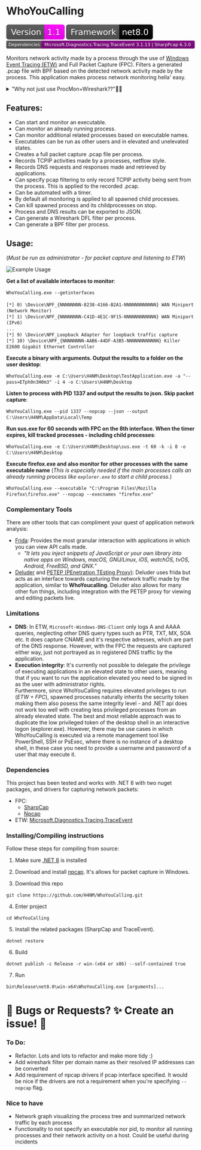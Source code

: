 ﻿# WhoYouCalling 

![Python Versions](imgs/version.svg)
![Groppy version](imgs/target_framework.svg)
![Groppy version](imgs/dependencies.svg)

Monitors network activity made by a process through the use of [Windows Event Tracing (ETW)](https://learn.microsoft.com/en-us/windows-hardware/drivers/devtest/event-tracing-for-windows--etw-) and Full Packet Capture (FPC). Filters a generated .pcap file with BPF based on the detected network activity made by the process. 
This application makes process network monitoring hella' easy.

<details>
  <summary>"Why not just use ProcMon+Wireshark??"🤔🤔</summary>

One of the best methods of monitoring activities by a process in Windows is with the Sysinternal tool [ProcMon](https://learn.microsoft.com/sv-se/sysinternals/downloads/procmon). 
However, there are some downsides:
1. **Manual Work**: To get a Full Packet Capture per process you need to manually start a packet capture with a tool like Wireshark/Tshark, and create a filter for endpoints based on the results of ProcMon, which can be timeconsuming and potential endpoints may be missed due to human error if the process is not automated.
2. **Child processes**: It can be tedious to maintain a track record of all of the child processes that may spawn and the endpoints they're communicating with.
3. **DNS queries**: (AFAIK) ProcMon doesn't support capturing DNS queries. It does provide with UDP/TCP sent to port 53, but no information of the actual domain name that's queried nor the given address response.
</details>

## Features: 
- Can start and monitor an executable.
- Can monitor an already running process.
- Can monitor additional related processes based on executable names.
- Executables can be run as other users and in elevated and unelevated states. 
- Creates a full packet capture .pcap file per process.
- Records TCPIP activities made by a processes, netflow style.
- Records DNS requests and responses made and retrieved by applications.
- Can specify pcap filtering to only record TCPIP activity being sent from the process. This is applied to the recorded .pcap.
- Can be automated with a timer.
- By default all monitoring is applied to all spawned child processes.
- Can kill spawned process and its childprocesses on stop. 
- Process and DNS results can be exported to JSON.
- Can generate a Wireshark DFL filter per process.
- Can generate a BPF filter per process.

## Usage:
(*Must be run as administrator - for packet capture and listening to ETW*) 

![Example Usage](imgs/ExampleUsage.gif)

**Get a list of available interfaces to monitor**:
```
WhoYouCalling.exe --getinterfaces

[*] 0) \Device\NPF_{NNNNNNNN-8238-4166-B2A1-NNNNNNNNNNNN} WAN Miniport (Network Monitor)
[*] 1) \Device\NPF_{NNNNNNNN-C41D-4E1C-9F15-NNNNNNNNNNNN} WAN Miniport (IPv6)
...
[*] 9) \Device\NPF_Loopback Adapter for loopback traffic capture
[*] 10) \Device\NPF_{NNNNNNNN-AAB6-44DF-A3B5-NNNNNNNNNNNN} Killer E2600 Gigabit Ethernet Controller
```

**Execute a binary with arguments. Output the results to a folder on the user desktop**:
```
WhoYouCalling.exe -e C:\Users\H4NM\Desktop\TestApplication.exe -a "--pass=ETph0n3H0m3" -i 4 -o C:\Users\H4NM\Desktop
```

**Listen to process with PID 1337 and output the results to json. Skip packet capture**:
```
WhoYouCalling.exe --pid 1337 --nopcap --json --output C:\Users\H4NM\AppData\Local\Temp
```

**Run sus.exe for 60 seconds with FPC on the 8th interface. When the timer expires, kill tracked processes - including child processes**:
```
WhoYouCalling.exe -e C:\Users\H4NM\Desktop\sus.exe -t 60 -k -i 8 -o C:\Users\H4NM\Desktop
```

**Execute firefox.exe and also monitor for other processes with the same executable name** (*This is especially needed if the main processes calls an already running process like `explorer.exe` to start a child process.*)
```
WhoYouCalling.exe --executable "C:\Program Files\Mozilla Firefox\firefox.exe" --nopcap --execnames "firefox.exe"
```

### Complementary Tools
There are other tools that can compliment your quest of application network analysis:
- [Frida](https://frida.re/): Provides the most granular interaction with applications in which you can view API calls made. 
	- *"It lets you inject snippets of JavaScript or your own library into native apps on Windows, macOS, GNU/Linux, iOS, watchOS, tvOS, Android, FreeBSD, and QNX."*
- [Deluder](https://github.com/Warxim/deluder) and [PETEP (PEnetration TEsting Proxy)](https://github.com/Warxim/petep): Deluder uses frida but acts as an interface towards capturing the network traffic made by the application, similar to **WhoYoucalling**. Deluder also allows for many other fun things, including integration with the PETEP proxy for viewing and editing packets live.

### Limitations
- **DNS**: In ETW, `Microsoft-Windows-DNS-Client` only logs A and AAAA queries, neglecting other DNS query types such as PTR, TXT, MX, SOA etc. It does capture CNAME and it's respective adresses, which are part of the DNS response. However, with the FPC the requests are captured either way, just not portrayed as in registered DNS traffic by the application.
- **Execution integrity**: It's currently not possible to delegate the privilege of executing applications in an elevated state to other users, meaning that if you want to run the application elevated you need to be signed in as the user with administrator rights.   
  Furthermore, since WhoYouCalling requires elevated privileges to run (*ETW + FPC*), spawned processes naturally inherits the security token making them also posess the same integrity level - and .NET api does not work too well with creating less privileged processes from an already elevated state.
  The best and most reliable approach was to duplicate the low privileged token of the desktop shell in an interactive logon (explorer.exe).
  However, there may be use cases in which WhoYouCalling is executed via a remote management tool like PowerShell, SSH or PsExec, where there is no instance of a desktop shell, in these case you need to provide a username and password of a user that may execute it. 

### Dependencies
This project has been tested and works with .NET 8 with two nuget packages, and drivers for capturing network packets: 
- FPC: 
  - [SharpCap](https://github.com/dotpcap/sharppcap)
  - [Npcap](https://npcap.com/#download)
- ETW: [Microsoft.Diagnostics.Tracing.TraceEvent](https://www.nuget.org/packages/Microsoft.Diagnostics.Tracing.TraceEvent/)

### Installing/Compiling instructions

Follow these steps for compiling from source:
1. Make sure [.NET 8](https://learn.microsoft.com/en-us/dotnet/core/install/windows) is installed

2. Download and install [npcap](https://npcap.com/#download). It's allows for packet capture in Windows.

3. Download this repo
```
git clone https://github.com/H4NM/WhoYouCalling.git
```

4. Enter project
```
cd WhoYouCalling
```

5. Install the related packages (SharpCap and TraceEvent). 
```
dotnet restore
```

6. Build 
```
dotnet publish -c Release -r win-(x64 or x86) --self-contained true
```

7. Run
```
bin\Release\net8.0\win-x64\WhoYouCalling.exe [arguments]...
```

# 🐛 Bugs or Requests? ✨ Create an issue! 🚀

### To Do:
- Refactor. Lots and lots to refactor and make more tidy :) 
- Add wireshark filter per domain name as their resolved IP addresses can be converted
- Add requirement of npcap drivers if pcap interface specified. It would be nice if the drivers are not a requirement when you're specifying `--nopcap` flag. 

### Nice to have
- Network graph visualizing the process tree and summarized network traffic by each process
- Functionality to not specify an executable nor pid, to monitor all running processes and their network activity on a host. Could be useful during incidents